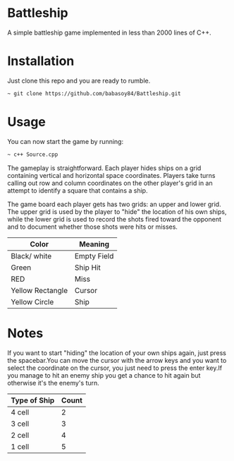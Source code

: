 # Battleship
A simple battleship game implemented in less than 2000 lines of C++.

# Installation
Just clone this repo and you are ready to rumble.
```sh
~ git clone https://github.com/babasoy84/Battleship.git
```
# Usage
You can now start the game by running:
```sh
~ c++ Source.cpp
```

The gameplay is straightforward. Each player hides ships on a grid containing vertical and horizontal space coordinates. Players take turns calling out row and column coordinates on the other player's grid in an attempt to identify a square that contains a ship. 

The game board each player gets has two grids: an upper and lower grid. The upper grid is used by the player to "hide" the location of his own ships, while the lower grid is used to record the shots fired toward the opponent and to document whether those shots were hits or misses.


| Color            | Meaning        |
|------------------|----------------|
| Black/ white     | Empty Field    |
| Green            | Ship Hit       |
| RED              | Miss           |
| Yellow Rectangle | Cursor         |
| Yellow Circle    | Ship           |


# Notes
If you want to start "hiding" the location of your own ships again, just press the spacebar.You can move the cursor with the arrow keys and you want to select the coordinate on the cursor, you just need to press the enter key.If you manage to hit an enemy ship you get a chance to hit again but otherwise it's the enemy's turn.

| Type of Ship     | Count          |
|------------------|----------------|
| 4 cell           | 2              |
| 3 cell           | 3              |
| 2 cell           | 4              |
| 1 cell           | 5              |
